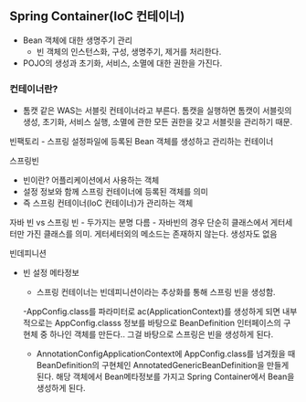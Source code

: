 ## Spring Container(IoC 컨테이너)
  - Bean 객체에 대한 생명주기 관리
    - 빈 객체의 인스턴스화, 구성, 생명주기, 제거를 처리한다.
  - POJO의 생성과 초기화, 서비스, 소멸에 대한 권한을 가진다.

### 컨테이너란?
  - 톰캣 같은 WAS는 서블릿 컨테이너라고 부른다. 톰캣을 실행하면 톰캣이 서블릿의 생성, 초기화, 서비스 실행, 소멸에 관한 모든 권한을 갖고 서블릿을 관리하기 때문.

빈팩토리
    - 스프링 설정파일에 등록된 Bean 객체를 생성하고 관리하는 컨테이너

스프링빈
  - 빈이란? 어플리케이션에서 사용하는 객체
  - 설정 정보와 함께 스프링 컨테이너에 등록된 객체를 의미
  - 즉 스프링 컨테이너(IoC 컨테이너)가 관리하는 객체

  자바 빈 vs 스프링 빈
    - 두가지는 분명 다름
    - 자바빈의 경우 단순히 클래스에서 게터세터만 가진 클래스를 의미. 게터세터외의 메소드는 존재하지 않는다. 생성자도 없음

빈데피니션
  - 빈 설정 메타정보
    - 스프링 컨테이너는 빈데피니션이라는 추상화를 통해 스프링 빈을 생성함.

    -AppConfig.class를 파라미터로 ac(ApplicationContext)를 생성하게 되면 내부적으로는 AppConfig.classs 정보를 바탕으로 BeanDefinition 인터페이스의 구현체 중 하나인 객체를 만든다.. 그걸 바탕으로 스프링은 빈을 생성하게 된다.
    - AnnotationConfigApplicationContext에 AppConfig.class를 넘겨줬을 때 BeanDefinition의 구현체인 AnnotatedGenericBeanDefinition을 만들게 된다. 해당 객체에서 Bean메타정보를 가지고 Spring Container에서 Bean을 생성하게 된다.
